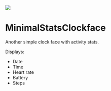 [![](https://img.shields.io/github/license/lukaspanni/MinimalStatsClockface.svg)](https://github.com/lukaspanni/MinimalStatsClockface/blob/master/LICENSE) 

# MinimalStatsClockface

Another simple clock face with activity stats.

Displays:
- Date
- Time
- Heart rate
- Battery
- Steps